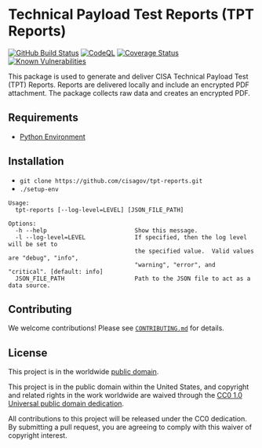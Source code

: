 # Technical Payload Test Reports (TPT Reports) #

[![GitHub Build Status](https://github.com/cisagov/tpt-reports/workflows/build/badge.svg)](https://github.com/cisagov/tpt-reports/actions)
[![CodeQL](https://github.com/cisagov/tpt-reports/workflows/CodeQL/badge.svg)](https://github.com/cisagov/tpt-reports/actions/workflows/codeql-analysis.yml)
[![Coverage Status](https://coveralls.io/repos/github/cisagov/tpt-reports/badge.svg?branch=develop)](https://coveralls.io/github/cisagov/tpt-reports?branch=develop)
[![Known Vulnerabilities](https://snyk.io/test/github/cisagov/tpt-reports/develop/badge.svg)](https://snyk.io/test/github/cisagov/tpt-reports)

This package is used to generate and deliver CISA Technical Payload Test (TPT)
Reports. Reports are delivered locally and include an encrypted PDF attachment.
The package collects raw data and creates an encrypted PDF.

## Requirements ##

- [Python Environment](CONTRIBUTING.md#creating-the-python-virtual-environment)

## Installation ##

- `git clone https://github.com/cisagov/tpt-reports.git`
- `./setup-env`

```console
Usage:
  tpt-reports [--log-level=LEVEL] [JSON_FILE_PATH]

Options:
  -h --help                         Show this message.
  -l --log-level=LEVEL              If specified, then the log level will be set to
                                    the specified value.  Valid values are "debug", "info",
                                    "warning", "error", and "critical". [default: info]
  JSON_FILE_PATH                    Path to the JSON file to act as a data source.
```

## Contributing ##

We welcome contributions!  Please see [`CONTRIBUTING.md`](CONTRIBUTING.md) for
details.

## License ##

This project is in the worldwide [public domain](LICENSE).

This project is in the public domain within the United States, and
copyright and related rights in the work worldwide are waived through
the [CC0 1.0 Universal public domain
dedication](https://creativecommons.org/publicdomain/zero/1.0/).

All contributions to this project will be released under the CC0
dedication. By submitting a pull request, you are agreeing to comply
with this waiver of copyright interest.
